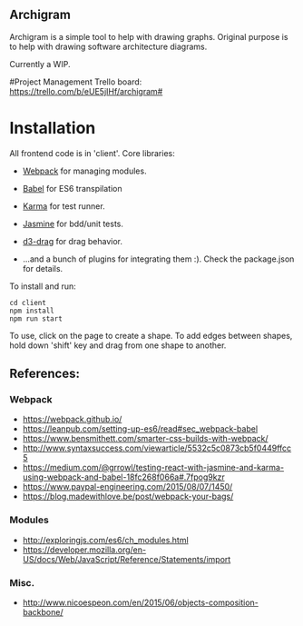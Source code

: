 ## Archigram
Archigram is a simple tool to help with drawing graphs.  Original purpose is to help with drawing software architecture diagrams.

Currently a WIP.

#Project Management
Trello board:
https://trello.com/b/eUE5jIHf/archigram#


# Installation
All frontend code is in 'client'. Core libraries:
- [Webpack](https://webpack.github.io/) for managing modules.
- [Babel](https://babeljs.io/) for ES6 transpilation
- [Karma](https://github.com/karma-runner/karma) for test runner.
- [Jasmine](http://jasmine.github.io/) for bdd/unit tests.
- [d3-drag](https://github.com/d3/d3-drag) for drag behavior.

- ...and a bunch of plugins for integrating them :). Check the package.json for details.  


To install and run:
```
cd client
npm install
npm run start
```

To use, click on the page to create a shape.
To add edges between shapes, hold down 'shift' key and drag from one shape to another.


## References:

### Webpack
- https://webpack.github.io/
- https://leanpub.com/setting-up-es6/read#sec_webpack-babel
- https://www.bensmithett.com/smarter-css-builds-with-webpack/
- http://www.syntaxsuccess.com/viewarticle/5532c5c0873cb5f0449ffcc5
- https://medium.com/@grrowl/testing-react-with-jasmine-and-karma-using-webpack-and-babel-18fc268f066a#.7fpog9kzr
- https://www.paypal-engineering.com/2015/08/07/1450/
- https://blog.madewithlove.be/post/webpack-your-bags/


### Modules
- http://exploringjs.com/es6/ch_modules.html
- https://developer.mozilla.org/en-US/docs/Web/JavaScript/Reference/Statements/import

### Misc.
- http://www.nicoespeon.com/en/2015/06/objects-composition-backbone/










